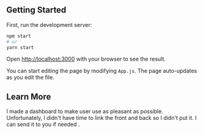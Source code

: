 ## Getting Started

First, run the development server:

```bash
npm start
# or
yarn start
```

Open [http://localhost:3000](http://localhost:3000) with your browser to see the result.

You can start editing the page by modifying `App.js`. The page auto-updates as you edit the file.

## Learn More

I made a dashboard to make user use as pleasant as possible. Unfortunately, I didn't have time to link the front and back so I didn't put it. I can send it to you if needed .
